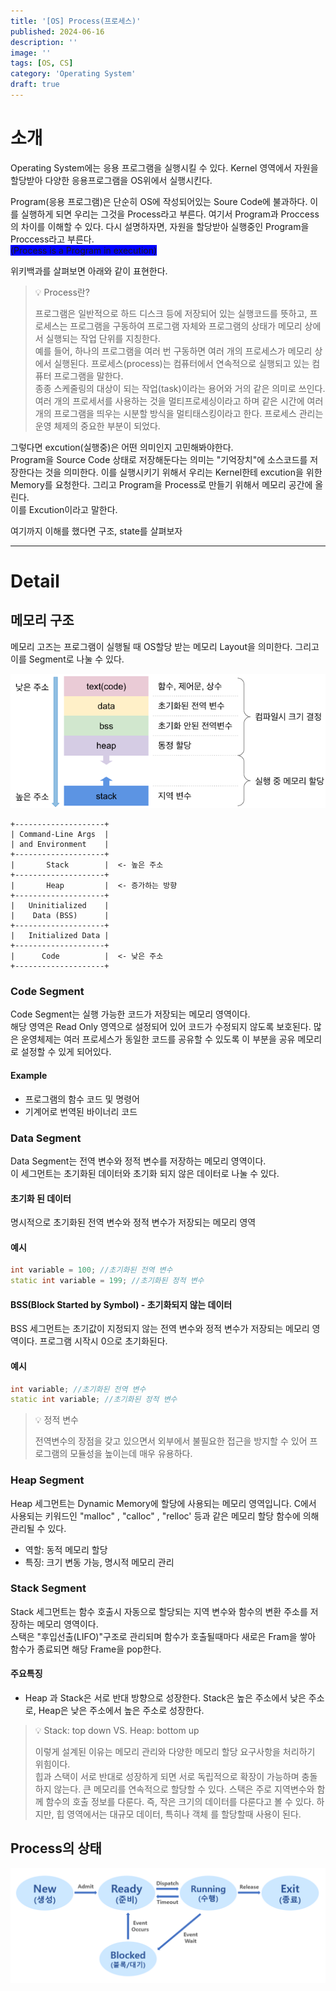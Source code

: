```yaml
---
title: '[OS] Process(프로세스)'
published: 2024-06-16
description: ''
image: ''
tags: [OS, CS]
category: 'Operating System'
draft: true 
---
```

# 소개
Operating System에는 응용 프로그램을 실행시킬 수 있다. Kernel 영역에서 자원을 할당받아
다양한 응용프로그램을 OS위에서 실행시킨다.  

Program(응용 프로그램)은 단순히 OS에 작성되어있는 Soure Code에 불과하다.
이를 실행하게 되면 우리는 그것을 Process라고 부른다. 여기서 Program과 Proccess의 차이를 이해할 수 있다.
다시 설명하자면, 자원을 할당받아 실행중인 Program을 Proccess라고 부른다.  
<span style="background-color: blue;">(Process is a Program in execution)</span>

위키백과를 살펴보면 아래와 같이 표현한다.
> 💡 Process란?
> 
> 프로그램은 일반적으로 하드 디스크 등에 저장되어 있는 실행코드를 뜻하고, 프로세스는 프로그램을 구동하여 프로그램 자체와 프로그램의 상태가 메모리 상에서 실행되는 작업 단위를 지칭한다.  
> 예를 들어, 하나의 프로그램을 여러 번 구동하면 여러 개의 프로세스가 메모리 상에서 실행된다. 
> 프로세스(process)는 컴퓨터에서 연속적으로 실행되고 있는 컴퓨터 프로그램을 말한다.  
> 종종 스케줄링의 대상이 되는 작업(task)이라는 용어와 거의 같은 의미로 쓰인다. 여러 개의 프로세서를 사용하는 것을 멀티프로세싱이라고 하며 같은 시간에 여러 개의 프로그램을 띄우는 시분할 방식을 멀티태스킹이라고 한다. 프로세스 관리는 운영 체제의 중요한 부분이 되었다.

그렇다면 excution(실행중)은 어떤 의미인지 고민해봐야한다.  
Program을 Source Code 상태로 저장해둔다는 의미는 "기억장치"에 소스코드를 저장한다는 것을 의미한다. 이를 실행시키기 위해서
우리는 Kernel한테 excution을 위한 Memory를 요청한다. 그리고 Program을 Process로 만들기 위해서 메모리 공간에 올린다.  
이를 Excution이라고 말한다.  

여기까지 이해를 했다면 구조, state를 살펴보자

---
# Detail
## 메모리 구조

메모리 고즈는 프로그램이 실행될 때 OS할당 받는 메모리 Layout을 의미한다. 그리고 이를 Segment로 나눌 수 있다.

![Alt text](./Process/process_structure.png)
```
+--------------------+
| Command-Line Args  |
| and Environment    |
+--------------------+
|       Stack        |  <- 높은 주소
+--------------------+
|       Heap         |  <- 증가하는 방향
+--------------------+
|   Uninitialized    |
|    Data (BSS)      |
+--------------------+
|   Initialized Data |
+--------------------+
|      Code          |  <- 낮은 주소
+--------------------+
```


### Code Segment
Code Segment는 실행 가능한 코드가 저장되는 메모리 영역이다.  
해당 영역은 Read Only 영역으로 설정되어 있어 코드가 수정되지 않도록 보호된다. 많은 운영체제는 여러 프로세스가
동일한 코드를 공유할 수 있도록 이 부분을 공유 메모리로 설정할 수 있게 되어있다.
#### Example
- 프로그램의 함수 코드 및 명령어
- 기계어로 번역된 바이너리 코드

### Data Segment
Data Segment는 전역 변수와 정적 변수를 저장하는 메모리 영역이다.  
이 세그먼트는 초기화된 데이터와 초기화 되지 않은 데이터로 나눌 수 있다.
#### 초기화 된 데이터
명시적으로 초기화된 전역 변수와 정적 변수가 저장되는 메모리 영역

#### 예시
```cpp
int variable = 100; //초기화된 전역 변수
static int variable = 199; //초기화된 정적 변수
```

#### BSS(Block Started by Symbol) - 초기화되지 않는 데이터
BSS 세그먼트는 초기값이 지정되지 않는 전역 변수와 정적 변수가 저장되는 메모리 영역이다. 프로그램 시작시 0으로 초기화된다.
#### 예시

```cpp
int variable; //초기화된 전역 변수
static int variable; //초기화된 정적 변수
```

> 💡 정적 변수
>
> 전역변수의 장점을 갖고 있으면서 외부에서 불필요한 접근을 방지할 수 있어 프로그램의 모듈성을
> 높이는데 매우 유용하다.

### Heap Segment
Heap 세그먼트는 Dynamic Memory에 할당에 사용되는 메모리 영역입니다. C에서 사용되는 키워드인
"malloc" , "calloc" , "relloc' 등과 같은 메모리 할당 함수에 의해 관리될 수 있다.
- 역할: 동적 메모리 할당
- 특징: 크기 변동 가능, 명시적 메모리 관리

### Stack Segment
Stack 세그먼트는 함수 호출시 자동으로 할당되는 지역 변수와 함수의 변환 주소를 저장하는 메모리 영역이다.  
스택은 "후입선출(LIFO)"구조로 관리되며 함수가 호출될때마다 새로은 Fram을 쌓아 함수가 종료되면 해당 Frame을 
pop한다.

#### 주요특징
- Heap 과 Stack은 서로 반대 방향으로 성장한다. Stack은 높은 주소에서 낮은 주소로, Heap은 낮은 주소에서 높은 주소로 성장한다.
> 💡 Stack: top down VS. Heap: bottom up
> 
> 이렇게 설계된 이유는 메모리 관리와 다양한 메모리 할당 요구사항을 처리하기 위힘이다.  
> 힙과 스택이 서로 반대로 성장하게 되면 서로 독립적으로 확장이 가능하며 충돌하지 않는다. 큰 메모리를 연속적으로 할당할 수 있다.
> 스택은 주로 지역변수와 함께 함수의 호출 정보를 다룬다. 즉, 작은 크기의 데이터를 다룬다고 볼 수 있다. 하지만, 힙 영역에서는 대규모 데이터, 특히나 객체
> 를 할당할때 사용이 된다.

## Process의 상태
![Alt text](./Process/process_state.png)

